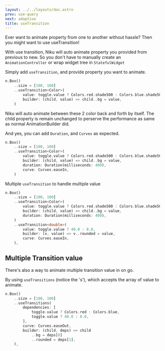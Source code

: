 ```yaml
---
layout: ../../layouts/doc.astro
prev: use-query
next: adaptive
title: useTransition
---
```

Ever want to animate property from one to another without hassle? Then you might want to use useTransition!

With use transition, Niku will auto animate property you provided from previous to new.
So you don't have to manually create an `AnimationController` or wrap widget tree in `StatefulWidget`

Simply add `useTransition`, and provide property you want to animate.
```dart
n.Box()
    ..size = [100, 100]
    ..useTransition<Color>(
        value: toggle.value ? Colors.red.shade500 : Colors.blue.shade500,
        builder: (child, value) => child..bg = value,
    )
```

Niku will auto animate between these 2 color back and forth by itself.
The child property is remain unchanged to perserve the performance as same as normal AnimationBuilder did.

And yes, you can add `Duration`, and `Curves` as expected.
```dart
n.Box()
    ..size = [100, 100]
    ..useTransition<Color>(
        value: toggle.value ? Colors.red.shade500 : Colors.blue.shade500,
        builder: (child, value) => child..bg = value,
        duration: Duration(milliseconds: 400),
        curve: Curves.easeIn,
    )
```

Multiple `useTransition` to handle multiple value
```dart
n.Box()
    ..size = [100, 100]
    ..useTransition<Color>(
        value: toggle.value ? Colors.red.shade500 : Colors.blue.shade500,
        builder: (child, value) => child..bg = value,
        duration: Duration(milliseconds: 400),
    )
    ..useTransition<double>(
        value: toggle.value ? 40.0 : 8.0,
        builder: (v, value) => v..rounded = value,
        curve: Curves.easeIn,
    ),
```

## Multiple Transition value
There's also a way to animate multiple transition value in on go.

By using `useTransitions` (notice the 's'), which accepts the array of value to animate.
```dart
n.Box()
    ..size = [100, 100]
    ..useTransitions(
        dependencies: [
            toggle.value ? Colors.red : Colors.blue,
            toggle.value ? 40.0 : 8.0,
        ],
        curve: Curves.easeOut,
        builder: (child, deps) => child
            ..bg = deps[0]
            ..rounded = deps[1],
    ),
```
